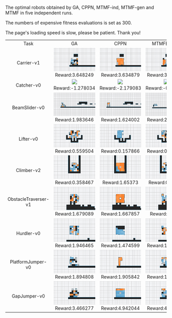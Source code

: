 The optimal robots obtained by GA, CPPN, MTMF-ind, MTMF-gen and MTMF in five independent runs.

The numbers of expensive fitness evaluations is set as 300.

The page's loading speed is slow, please be patient. Thank you!


<table>
<tr>
<td><center>Task</center></td>
<td><center>GA</center></td>
<td><center>CPPN</center></td>
<td><center>MTMFEA-ind</center></td>
<td><center>MTMFEA-gen</center></td>
<td><center>MTMFEA</center></td>
</tr>
<tr>
<td><center>Carrier-v1</center></td>
<td><center><img src="https://github.com/JiliangZhao/MTMF-GIFs/blob/main/gifs/Carrier-v1_GA_3.648249.gif" />Reward:3.648249</center></td>
<td><center><img src="https://github.com/JiliangZhao/MTMF-GIFs/blob/main/gifs/Carrier-v1_CPPN_3.634879.gif" />Reward:3.634879</center></td>
<td><center><img src="https://github.com/JiliangZhao/MTMF-GIFs/blob/main/gifs/Carrier-v1_MTMF-ind_3.620962.gif" />Reward:3.620962</center></td>
<td><center><img src="https://github.com/JiliangZhao/MTMF-GIFs/blob/main/gifs/Carrier-v1_MTMF-gen_3.65176.gif" />Reward:3.65176</center></td>
<td><center><img src="https://github.com/JiliangZhao/MTMF-GIFs/blob/main/gifs/Carrier-v1_MTMF_3.667944.gif" />Reward:3.667944</center></td>
</tr>
<tr>
<td><center>Catcher-v0</center></td>
<td><center><img src="https://github.com/JiliangZhao/MTMF-GIFs/blob/main/gifs/Catcher-v0_GA_-1.278034.gif" />Reward:-1.278034</center></td>
<td><center><img src="https://github.com/JiliangZhao/MTMF-GIFs/blob/main/gifs/Catcher-v0_CPPN_-2.179083.gif" />Reward:-2.179083</center></td>
<td><center><img src="https://github.com/JiliangZhao/MTMF-GIFs/blob/main/gifs/Catcher-v0_MTMF-ind_-0.057904.gif" />Reward:-0.057904</center></td>
<td><center><img src="https://github.com/JiliangZhao/MTMF-GIFs/blob/main/gifs/Catcher-v0_MTMF-gen_0.67173.gif" />Reward:0.67173</center></td>
<td><center><img src="https://github.com/JiliangZhao/MTMF-GIFs/blob/main/gifs/Catcher-v0_MTMF_0.78601.gif" />Reward:0.78601</center></td>
</tr>
<tr>
<td><center>BeamSlider-v0</center></td>
<td><center><img src="https://github.com/JiliangZhao/MTMF-GIFs/blob/main/gifs/BeamSlider-v0_GA_1.983646.gif" />Reward:1.983646</center></td>
<td><center><img src="https://github.com/JiliangZhao/MTMF-GIFs/blob/main/gifs/BeamSlider-v0_CPPN_1.624002.gif" />Reward:1.624002</center></td>
<td><center><img src="https://github.com/JiliangZhao/MTMF-GIFs/blob/main/gifs/BeamSlider-v0_MTMF-ind_2.316425.gif" />Reward:2.316425</center></td>
<td><center><img src="https://github.com/JiliangZhao/MTMF-GIFs/blob/main/gifs/BeamSlider-v0_MTMF-gen_2.443192.gif" />Reward:2.443192</center></td>
<td><center><img src="https://github.com/JiliangZhao/MTMF-GIFs/blob/main/gifs/BeamSlider-v0_MTMF_2.630525.gif" />Reward:2.630525</center></td>
</tr>
<tr>
<td><center>Lifter-v0</center></td>
<td><center><img src="https://github.com/JiliangZhao/MTMF-GIFs/blob/main/gifs/Lifter-v0_GA_0.559504.gif" />Reward:0.559504</center></td>
<td><center><img src="https://github.com/JiliangZhao/MTMF-GIFs/blob/main/gifs/Lifter-v0_CPPN_0.157866.gif" />Reward:0.157866</center></td>
<td><center><img src="https://github.com/JiliangZhao/MTMF-GIFs/blob/main/gifs/Lifter-v0_MTMF-ind_0.386366.gif" />Reward:0.386366</center></td>
<td><center><img src="https://github.com/JiliangZhao/MTMF-GIFs/blob/main/gifs/Lifter-v0_MTMF-gen_0.685606.gif" />Reward:0.685606</center></td>
<td><center><img src="https://github.com/JiliangZhao/MTMF-GIFs/blob/main/gifs/Lifter-v0_MTMF_2.549054.gif" />Reward:2.549054</center></td>
</tr>
<tr>
<td><center>Climber-v2</center></td>
<td><center><img src="https://github.com/JiliangZhao/MTMF-GIFs/blob/main/gifs/Climber-v2_GA_0.358467.gif" />Reward:0.358467</center></td>
<td><center><img src="https://github.com/JiliangZhao/MTMF-GIFs/blob/main/gifs/Climber-v2_CPPN_1.65373.gif" />Reward:1.65373</center></td>
<td><center><img src="https://github.com/JiliangZhao/MTMF-GIFs/blob/main/gifs/Climber-v2_MTMF-ind_0.43319.gif" />Reward:0.43319</center></td>
<td><center><img src="https://github.com/JiliangZhao/MTMF-GIFs/blob/main/gifs/Climber-v2_MTMF-gen_0.671853.gif" />Reward:0.671853</center></td>
<td><center><img src="https://github.com/JiliangZhao/MTMF-GIFs/blob/main/gifs/Climber-v2_MTMF_0.687404.gif" />Reward:0.687404</center></td>
</tr>
<tr>
<td><center>ObstacleTraverser-v1</center></td>
<td><center><img src="https://github.com/JiliangZhao/MTMF-GIFs/blob/main/gifs/ObstacleTraverser-v1_GA_1.679089.gif" />Reward:1.679089</center></td>
<td><center><img src="https://github.com/JiliangZhao/MTMF-GIFs/blob/main/gifs/ObstacleTraverser-v1_CPPN_1.667857.gif" />Reward:1.667857</center></td>
<td><center><img src="https://github.com/JiliangZhao/MTMF-GIFs/blob/main/gifs/ObstacleTraverser-v1_MTMF-ind_1.7055.gif" />Reward:1.7055</center></td>
<td><center><img src="https://github.com/JiliangZhao/MTMF-GIFs/blob/main/gifs/ObstacleTraverser-v1_MTMF-gen_2.159061.gif" />Reward:2.159061</center></td>
<td><center><img src="https://github.com/JiliangZhao/MTMF-GIFs/blob/main/gifs/ObstacleTraverser-v1_MTMF_2.520648.gif" />Reward:2.520648</center></td>
</tr>
<tr>
<td><center>Hurdler-v0</center></td>
<td><center><img src="https://github.com/JiliangZhao/MTMF-GIFs/blob/main/gifs/Hurdler-v0_GA_1.946465.gif" />Reward:1.946465</center></td>
<td><center><img src="https://github.com/JiliangZhao/MTMF-GIFs/blob/main/gifs/Hurdler-v0_CPPN_1.474599.gif" />Reward:1.474599</center></td>
<td><center><img src="https://github.com/JiliangZhao/MTMF-GIFs/blob/main/gifs/Hurdler-v0_MTMF-ind_1.991603.gif" />Reward:1.991603</center></td>
<td><center><img src="https://github.com/JiliangZhao/MTMF-GIFs/blob/main/gifs/Hurdler-v0_MTMF-gen_4.105134.gif" />Reward:4.105134</center></td>
<td><center><img src="https://github.com/JiliangZhao/MTMF-GIFs/blob/main/gifs/Hurdler-v0_MTMF_4.320729.gif" />Reward:4.320729</center></td>
</tr>
<tr>
<td><center>PlatformJumper-v0</center></td>
<td><center><img src="https://github.com/JiliangZhao/MTMF-GIFs/blob/main/gifs/PlatformJumper-v0_GA_1.894808.gif" />Reward:1.894808</center></td>
<td><center><img src="https://github.com/JiliangZhao/MTMF-GIFs/blob/main/gifs/PlatformJumper-v0_CPPN_1.905842.gif" />Reward:1.905842</center></td>
<td><center><img src="https://github.com/JiliangZhao/MTMF-GIFs/blob/main/gifs/PlatformJumper-v0_MTMF-ind_1.938927.gif" />Reward:1.938927</center></td>
<td><center><img src="https://github.com/JiliangZhao/MTMF-GIFs/blob/main/gifs/PlatformJumper-v0_MTMF-gen_2.94058.gif" />Reward:2.94058</center></td>
<td><center><img src="https://github.com/JiliangZhao/MTMF-GIFs/blob/main/gifs/PlatformJumper-v0_MTMF_4.222143.gif" />Reward:4.222143</center></td>
</tr>
<tr>
<td><center>GapJumper-v0</center></td>
<td><center><img src="https://github.com/JiliangZhao/MTMF-GIFs/blob/main/gifs/GapJumper-v0_GA_3.466277.gif" />Reward:3.466277</center></td>
<td><center><img src="https://github.com/JiliangZhao/MTMF-GIFs/blob/main/gifs/GapJumper-v0_CPPN_4.942044.gif" />Reward:4.942044</center></td>
<td><center><img src="https://github.com/JiliangZhao/MTMF-GIFs/blob/main/gifs/GapJumper-v0_MTMF-ind_4.153486.gif" />Reward:4.153486</center></td>
<td><center><img src="https://github.com/JiliangZhao/MTMF-GIFs/blob/main/gifs/GapJumper-v0_MTMF-gen_4.922289.gif" />Reward:4.922289</center></td>
<td><center><img src="https://github.com/JiliangZhao/MTMF-GIFs/blob/main/gifs/GapJumper-v0_MTMF_7.367682.gif" />Reward:7.367682</center></td>
</tr>
</table>
